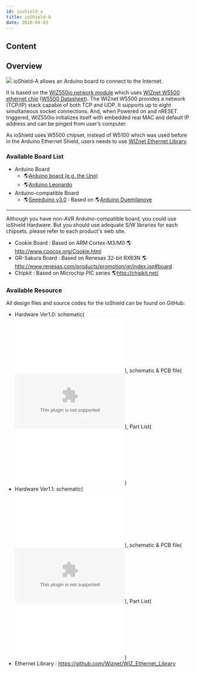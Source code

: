 ```yaml
---
id: ioshield_a
title: ioShield-A
date: 2020-04-03
---
```



## Content
## Overview

![](/osh/ioshield-a/io_s_a.png) ioShield-A allows an Arduino board to
connect to the Internet.

It is based on the [WIZ550io network module]()
which uses [WIZnet W5500 ethernet chip]() ([W5500
Datasheet]()). The WIZnet W5500 provides a
network (TCP/IP) stack capable of both TCP and UDP. It supports up to
eight simultaneous socket connections. And, when Powered on and nRESET
triggered, WIZ550io initializes itself with embedded real MAC and
default IP address and can be pinged from user’s computer.

As ioShield uses W5500 chipset, instead of W5100 which was used before
in the Arduino Ethernet Shield, users needs to use [WIZnet Ethernet
Library]().

### Available Board List

  - Arduino Board
      - 🌎[Arduino board (e.g. the
        Uno)](http://arduino.cc/en/Main/ArduinoBoardUno)
      - 🌎[Arduino
        Leonardo](http://arduino.cc/en/Main/ArduinoBoardLeonardo)
  - Arduino-compatible Board
      - 🌎[Seeeduino v3.0](http://www.seeedstudio.com/wiki/Seeeduino_v3.0)
        : Based on 🌎[Arduino
        Duemilanove](http://arduino.cc/en/Main/ArduinoBoardDuemilanove)

-----
>
 Although you have non-AVR
Arduino-compatible board, you could use ioShield Hardware. But you
should use adequate S/W libraries for each chipsets. please refer to
each product's web site.

  - Cookie Board : Based on ARM Cortex-M3/M0
    🌎<http://www.coocox.org/Cookie.html>
  - GR-Sakura Board : Based on Renesas 32-bit RX63N
    🌎<http://www.renesas.com/products/promotion/gr/index.jsp#board>
  - Chipkit : Based on Microchip PIC series 🌎<http://chipkit.net/>

>

### Available Resource

All design files and source codes for the ioShield can be found on
GitHub:

  - Hardware Ver1.0: schematic(![PDF
    file](/osh/ioshield-a/ioshield-a.pdf)), schematic & PCB file(![Eagle
    CAD](/osh/ioshield-a/ioshield-a_eaglecad.zip)), Part List(![PDF
    file](/osh/ioshield-a/ioshield-a_v1_0_pl_130904.pdf))
  - Hardware Ver1.1: schematic(![PDF
    file](/osh/ioshield-a/ioshield-a_v1.1_sch.pdf)), schematic & PCB
    file(![Eagle CAD](/osh/ioshield-a/ver1_1.zip)), Part List(![PDF
    file](/osh/ioshield-a/ioshield-a_v1_1_pl_140120.pdf))
  - Ethernet Library : <https://github.com/Wiznet/WIZ_Ethernet_Library>
